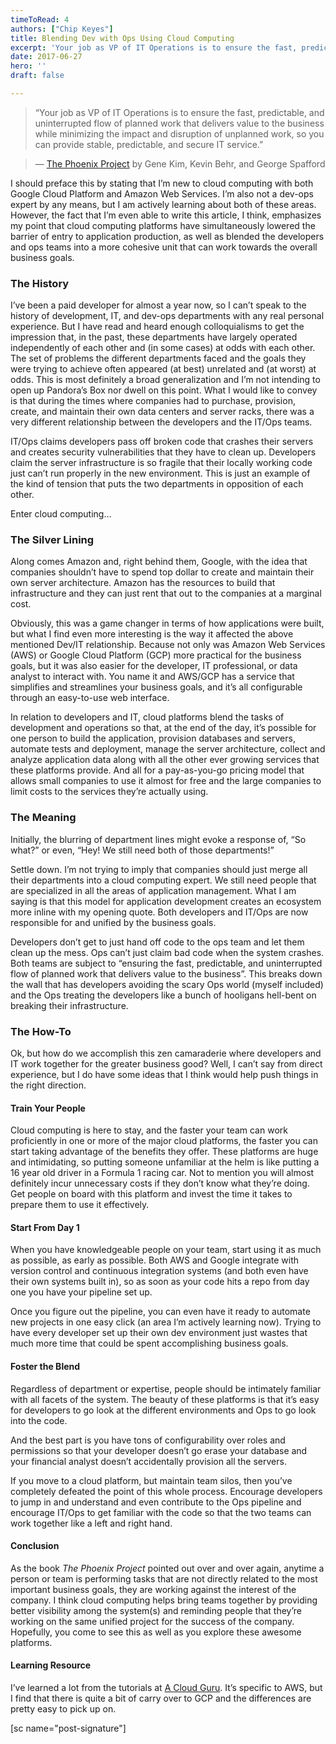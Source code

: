 ```yaml
---
timeToRead: 4
authors: ["Chip Keyes"]
title: Blending Dev with Ops Using Cloud Computing
excerpt: 'Your job as VP of IT Operations is to ensure the fast, predictable, and uninterrupted flow of planned work that delivers value to the business while minimizing the impact...'
date: 2017-06-27
hero: ''
draft: false

---
```

> “Your job as VP of IT Operations is to ensure the fast, predictable, and uninterrupted flow of planned work that delivers value to the business while minimizing the impact and disruption of unplanned work, so you can provide stable, predictable, and secure IT service.”

> — [The Phoenix Project](https://www.amazon.com/Phoenix-Project-DevOps-Helping-Business/dp/0988262592) by Gene Kim, Kevin Behr, and George Spafford

I should preface this by stating that I’m new to cloud computing with both Google Cloud Platform and Amazon Web Services. I’m also not a dev-ops expert by any means, but I am actively learning about both of these areas. However, the fact that I’m even able to write this article, I think, emphasizes my point that cloud computing platforms have simultaneously lowered the barrier of entry to application production, as well as blended the developers and ops teams into a more cohesive unit that can work towards the overall business goals.

### The History

I’ve been a paid developer for almost a year now, so I can’t speak to the history of development, IT, and dev-ops departments with any real personal experience. But I have read and heard enough colloquialisms to get the impression that, in the past, these departments have largely operated independently of each other and (in some cases) at odds with each other. The set of problems the different departments faced and the goals they were trying to achieve often appeared (at best) unrelated and (at worst) at odds. This is most definitely a broad generalization and I’m not intending to open up Pandora’s Box nor dwell on this point. What I would like to convey is that during the times where companies had to purchase, provision, create, and maintain their own data centers and server racks, there was a very different relationship between the developers and the IT/Ops teams.

IT/Ops claims developers pass off broken code that crashes their servers and creates security vulnerabilities that they have to clean up. Developers claim the server infrastructure is so fragile that their locally working code just can’t run properly in the new environment. This is just an example of the kind of tension that puts the two departments in opposition of each other.

Enter cloud computing…

### The Silver Lining

Along comes Amazon and, right behind them, Google, with the idea that companies shouldn’t have to spend top dollar to create and maintain their own server architecture. Amazon has the resources to build that infrastructure and they can just rent that out to the companies at a marginal cost.

Obviously, this was a game changer in terms of how applications were built, but what I find even more interesting is the way it affected the above mentioned Dev/IT relationship. Because not only was Amazon Web Services (AWS) or Google Cloud Platform (GCP) more practical for the business goals, but it was also easier for the developer, IT professional, or data analyst to interact with. You name it and AWS/GCP has a service that simplifies and streamlines your business goals, and it’s all configurable through an easy-to-use web interface.

In relation to developers and IT, cloud platforms blend the tasks of development and operations so that, at the end of the day, it’s possible for one person to build the application, provision databases and servers, automate tests and deployment, manage the server architecture, collect and analyze application data along with all the other ever growing services that these platforms provide. And all for a pay-as-you-go pricing model that allows small companies to use it almost for free and the large companies to limit costs to the services they’re actually using.

### The Meaning

Initially, the blurring of department lines might evoke a response of, “So what?” or even, “Hey! We still need both of those departments!”

Settle down. I’m not trying to imply that companies should just merge all their departments into a cloud computing expert. We still need people that are specialized in all the areas of application management. What I am saying is that this model for application development creates an ecosystem more inline with my opening quote. Both developers and IT/Ops are now responsible for and unified by the business goals.

Developers don’t get to just hand off code to the ops team and let them clean up the mess. Ops can’t just claim bad code when the system crashes. Both teams are subject to “ensuring the fast, predictable, and uninterrupted flow of planned work that delivers value to the business”. This breaks down the wall that has developers avoiding the scary Ops world (myself included) and the Ops treating the developers like a bunch of hooligans hell-bent on breaking their infrastructure.

### The How-To

Ok, but how do we accomplish this zen camaraderie where developers and IT work together for the greater business good? Well, I can’t say from direct experience, but I do have some ideas that I think would help push things in the right direction.

#### Train Your People

Cloud computing is here to stay, and the faster your team can work proficiently in one or more of the major cloud platforms, the faster you can start taking advantage of the benefits they offer. These platforms are huge and intimidating, so putting someone unfamiliar at the helm is like putting a 16 year old driver in a Formula 1 racing car. Not to mention you will almost definitely incur unnecessary costs if they don’t know what they’re doing. Get people on board with this platform and invest the time it takes to prepare them to use it effectively.

#### Start From Day 1

When you have knowledgeable people on your team, start using it as much as possible, as early as possible. Both AWS and Google integrate with version control and continuous integration systems (and both even have their own systems built in), so as soon as your code hits a repo from day one you have your pipeline set up.

Once you figure out the pipeline, you can even have it ready to automate new projects in one easy click (an area I’m actively learning now). Trying to have every developer set up their own dev environment just wastes that much more time that could be spent accomplishing business goals.

#### Foster the Blend

Regardless of department or expertise, people should be intimately familiar with all facets of the system. The beauty of these platforms is that it’s easy for developers to go look at the different environments and Ops to go look into the code.

And the best part is you have tons of configurability over roles and permissions so that your developer doesn’t go erase your database and your financial analyst doesn’t accidentally provision all the servers.

If you move to a cloud platform, but maintain team silos, then you’ve completely defeated the point of this whole process. Encourage developers to jump in and understand and even contribute to the Ops pipeline and encourage IT/Ops to get familiar with the code so that the two teams can work together like a left and right hand.

#### Conclusion

As the book _The Phoenix Project_ pointed out over and over again, anytime a person or team is performing tasks that are not directly related to the most important business goals, they are working against the interest of the company. I think cloud computing helps bring teams together by providing better visibility among the system(s) and reminding people that they’re working on the same unified project for the success of the company. Hopefully, you come to see this as well as you explore these awesome platforms.

#### Learning Resource

I’ve learned a lot from the tutorials at [A Cloud Guru](https://acloud.guru/). It’s specific to AWS, but I find that there is quite a bit of carry over to GCP and the differences are pretty easy to pick up on.

[sc name="post-signature"]
